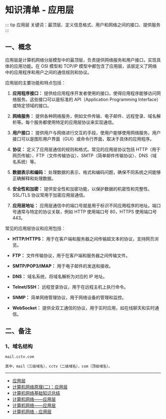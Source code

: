 # 知识清单 - 应用层

::: tip 应用层
关键词：最顶层、定义信息格式、用户和网络之间的接口、提供服务
:::

## 一、概念

应用层是计算机网络分层模型中的最顶层，负责提供网络服务和用户接口，实现具体的应用功能。在 OSI 模型和 TCP/IP 模型中都包含了应用层，该层定义了网络中的应用程序和用户之间的通信规则和协议。

应用层的主要功能和特点包括：

1. **应用程序接口：** 提供给应用程序开发者使用的接口，使得应用程序能够访问网络服务。这些接口可以是标准的 API（Application Programming Interface）或特定领域的接口。

2. **网络服务：** 提供各种网络服务，例如文件传输、电子邮件、远程登录、域名解析等。每个服务都使用特定的应用层协议来实现通信。

3. **用户接口：** 提供用户与网络进行交互的手段，使用户能够使用网络服务。用户接口可以是图形用户界面（GUI）或命令行界面，取决于具体的应用程序。

4. **协议：** 定义了应用层通信的规则和格式。常见的应用层协议包括 HTTP（用于网页传输）、FTP（文件传输协议）、SMTP（简单邮件传输协议）、DNS（域名系统）等。

5. **数据表示和编码：** 处理数据的表示、格式和编码问题，确保不同系统之间能够正确解释和处理数据。

6. **安全性和加密：** 提供安全性和加密功能，以保护数据的机密性和完整性。SSL/TLS 协议常用于加密应用层通信。

7. **应用层地址：** 应用层通信中的端口号就是用于标识不同应用程序的地址。端口号通常与特定的协议关联，例如 HTTP 使用端口号 80，HTTPS 使用端口号 443。

常见的应用层协议和应用包括：

- **HTTP/HTTPS：** 用于在客户端和服务器之间传输超文本的协议，支持网页浏览。
- **FTP：** 文件传输协议，用于在客户端和服务器之间传输文件。

- **SMTP/POP3/IMAP：** 用于电子邮件的发送和接收。

- **DNS：** 域名系统，将域名解析为对应的 IP 地址。

- **Telnet/SSH：** 远程登录协议，用于在远程主机上执行命令。

- **SNMP：** 简单网络管理协议，用于网络设备的管理和监控。

- **WebSocket：** 提供全双工通信的协议，用于实时应用，如在线聊天和实时通信。

## 二、备注

### 1、域名结构

```
mail.cctv.com

其中，mail（三级域名），cctv（二级域名），com（顶级域名）。
```

---

- [应用层](https://mm.edrawsoft.cn/template/268701)
- [计算机网络原理(二)：应用层](https://www.cnblogs.com/ZheOneAndOnly/p/16581344.html)
- [计算机网络基础知识总结](https://juejin.cn/post/6885468617580904455)
- [计算机网络——应用层](https://blog.csdn.net/IT__learning/article/details/119715469)
- [计算机网络——应用层](https://cloud.tencent.com/developer/article/2203461)
- [计算机网络 - 应用层](https://www.cyc2018.xyz/%E8%AE%A1%E7%AE%97%E6%9C%BA%E5%9F%BA%E7%A1%80/%E7%BD%91%E7%BB%9C%E5%9F%BA%E7%A1%80/%E8%AE%A1%E7%AE%97%E6%9C%BA%E7%BD%91%E7%BB%9C%20-%20%E5%BA%94%E7%94%A8%E5%B1%82.html)
